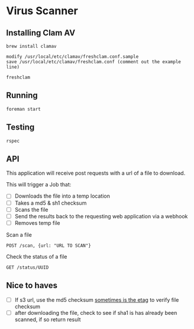 # Virus Scanner

## Installing Clam AV

    brew install clamav

    modify /usr/local/etc/clamav/freshclam.conf.sample
    save /usr/local/etc/clamav/freshclam.conf (comment out the example line)

    freshclam

## Running

    foreman start

## Testing

`rspec`


## API

This application will receive post requests with a url of a file to download.

This will trigger a Job that:

- [ ] Downloads the file into a temp location
- [ ] Takes a md5 & sh1 checksum
- [ ] Scans the file
- [ ] Send the results back to the requesting web application via a webhook
- [ ] Removes temp file

Scan a file

    POST /scan, {url: "URL TO SCAN"}

Check the status of a file

    GET /status/UUID

## Nice to haves

- [ ] If s3 url, use the md5 checksum [sometimes is the etag](http://stackoverflow.com/questions/12186993/what-is-the-algorithm-to-compute-the-amazon-s3-etag-for-a-file-larger-than-5gb) to verify file checksum
- [ ] after downloading the file, check to see if sha1 is has already been scanned, if so return result

